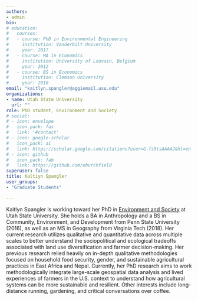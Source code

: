 ```yaml
---
authors:
- admin
bio:  
# education:
#   courses:
#   - course: PhD in Environmental Engineering
#     institution: Vanderbilt University
#     year: 2017
#   - course: MA in Economics
#     institution: University of Louvain, Belgium
#     year: 2012
#   - course: BS in Economics 
#     institution: Clemson University
#     year: 2010
email: "kaitlyn.spangler@aggiemail.usu.edu"
organizations:
- name: Utah State University
  url: ""
role: PhD student, Environment and Society
# social:
# - icon: envelope
#   icon_pack: fas
#   link: '#contact'
# - icon: google-scholar
#   icon_pack: ai
#   link: https://scholar.google.com/citations?user=G-fs5tsAAAAJ&hl=en
# - icon: github
#   icon_pack: fab
#   link: https://github.com/eburchfield
superuser: false
title: Kaltiyn Spangler
user_groups:
- "Graduate Students"

---
```


Kaitlyn Spangler is working toward her PhD in [Environment and Society](https://www.usu.edu/degrees/index.cfm?id=30) at Utah State University. She holds a BA in Anthropology and a BS in Community, Environment, and Development from Penn State University (2016), as well as an MS in Geography from Virginia Tech (2018). Her current research utilizes qualitative and quantitative data across multiple scales to better understand the sociopolitical and ecological tradeoffs associated with land use diversification and farmer decision-making. Her previous research relied heavily on in-depth qualitative methodologies focused on household food security, gender, and sustainable agricultural practices in East Africa and Nepal. Currently, her PhD research aims to work methodologically integrate large-scale geospatial data analysis and lived experiences of farmers in the U.S. context to understand how agricultural systems can be more sustainable and resilient. Other interests include long-distance running, gardening, and critical conversations over coffee.